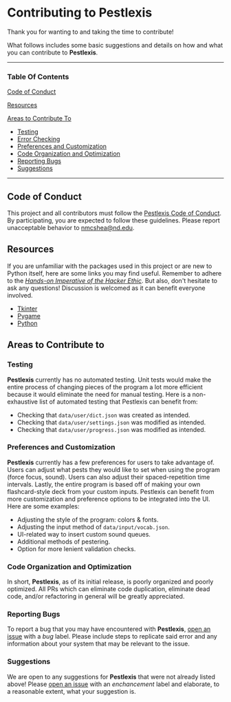 # Contributing to Pestlexis

Thank you for wanting to and taking the time to contribute!

What follows includes some basic suggestions and details on how and what you can contribute to **Pestlexis**.
___
### Table Of Contents

[Code of Conduct](#code-of-conduct)

[Resources](#resources)

[Areas to Contribute To](#areas-to-contribute-to)
  * [Testing](#testing)
  * [Error Checking](#error-checking)
  * [Preferences and Customization](#preferences-and-customization)
  * [Code Organization and Optimization](#code-organization-and-optimization)
  * [Reporting Bugs](#reporting-bugs)
  * [Suggestions](#suggestions)
___

## Code of Conduct

This project and all contributors must follow the [Pestlexis Code of Conduct](CODE_OF_CONDUCT.md). By participating, you are expected to follow these guidelines. Please report unacceptable behavior to [nmcshea@nd.edu](mailto:nmcshea@nd.edu).

## Resources
If you are unfamiliar with the packages used in this project or are new to Python itself, here are some links you may find useful. Remember to adhere to the [_Hands-on Imperative of the Hacker Ethic_](https://en.wikipedia.org/wiki/Hacker_ethic#:~:text=Employing%20the%20Hands%2DOn%20Imperative,that%20improvements%20can%20be%20made.). But also, don't hesitate to ask any questions! Discussion is welcomed as it can benefit everyone involved.
  * [Tkinter](https://docs.python.org/3/library/tk.html)
  * [Pygame](https://www.pygame.org/docs/)
  * [Python](https://www.python.org/about/gettingstarted/)

## Areas to Contribute to

### Testing
**Pestlexis** currently has no automated testing. Unit tests would make the entire process of changing pieces of the program a lot more efficient because it would eliminate the need for manual testing. Here is a non-exhaustive list of automated testing that Pestlexis can benefit from:
  * Checking that `data/user/dict.json` was created as intended.
  * Checking that `data/user/settings.json` was modified as intended.
  * Checking that `data/user/progress.json` was modified as intended.

### Preferences and Customization
**Pestlexis** currently has a few preferences for users to take advantage of. Users can adjust what pests they would like to set when using the program (force focus, sound). Users can also adjust their spaced-repetition time intervals. Lastly, the entire program is based off of making your own flashcard-style deck from your custom inputs. Pestlexis can benefit from more customization and preference options to be integrated into the UI. Here are some examples:
  * Adjusting the style of the program: colors & fonts.
  * Adjusting the input method of `data/input/vocab.json`.
  * UI-related way to insert custom sound queues.
  * Additional methods of pestering.
  * Option for more lenient validation checks.

### Code Organization and Optimization
In short, **Pestlexis**, as of its initial release, is poorly organized and poorly optimized. All PRs which can eliminate code duplication, eliminate dead code, and/or refactoring in general will be greatly appreciated.

### Reporting Bugs
To report a bug that you may have encountered with **Pestlexis**, [open an issue](https://github.com/Nuolong/pestlexis/issues) with a _bug_ label. Please include steps to replicate said error and any information about your system that may be relevant to the issue.

### Suggestions
We are open to any suggestions for **Pestlexis** that were not already listed above! Please [open an issue](https://github.com/Nuolong/pestlexis/issues) with an _enchancement_ label and elaborate, to a reasonable extent, what your suggestion is. 

